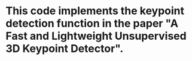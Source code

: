 # This code implements the keypoint detection function in the paper "A Fast and Lightweight Unsupervised 3D Keypoint Detector".
